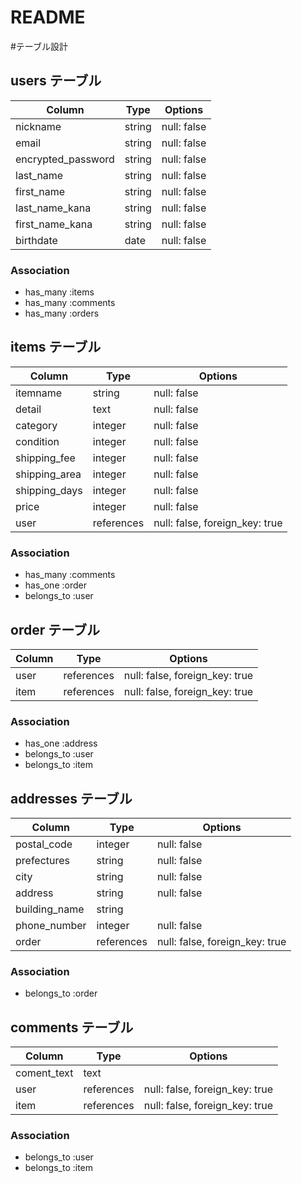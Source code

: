 # README


#テーブル設計


## users テーブル

| Column             | Type   | Options     |
| ------------------ | ------ | ----------- |
| nickname           | string | null: false |
| email              | string | null: false |
| encrypted_password | string | null: false |
| last_name          | string | null: false |
| first_name         | string | null: false |
| last_name_kana     | string | null: false |
| first_name_kana    | string | null: false |
| birthdate          | date   | null: false |

### Association

- has_many :items
- has_many :comments
- has_many :orders

## items テーブル

| Column        | Type       | Options                        |
| ------------- | ---------- | ------------------------------ |
| itemname      | string     | null: false                    |
| detail        | text       | null: false                    |
| category      | integer    | null: false                    |
| condition     | integer    | null: false                    |
| shipping_fee  | integer    | null: false                    |
| shipping_area | integer    | null: false                    |
| shipping_days | integer    | null: false                    |
| price         | integer    | null: false                    |
| user          | references | null: false, foreign_key: true |

### Association

- has_many :comments
- has_one :order
- belongs_to :user

## order テーブル

| Column | Type       | Options                        |
| ------ | ---------- | ------------------------------ |
| user   | references | null: false, foreign_key: true |
| item   | references | null: false, foreign_key: true |

### Association

- has_one :address
- belongs_to :user
- belongs_to :item

## addresses テーブル

| Column        | Type       | Options                        |
| ------------- | ---------- | ------------------------------ |
| postal_code   | integer    | null: false                    |
| prefectures   | string     | null: false                    |
| city          | string     | null: false                    |
| address       | string     | null: false                    |
| building_name | string     |                                |
| phone_number  | integer    | null: false                    |
| order         | references | null: false, foreign_key: true |

### Association

- belongs_to :order

## comments テーブル

| Column      | Type       | Options                        |
| ----------- | ---------- | ------------------------------ |
| coment_text | text       |                                |
| user        | references | null: false, foreign_key: true |
| item        | references | null: false, foreign_key: true |

### Association

- belongs_to :user
- belongs_to :item

